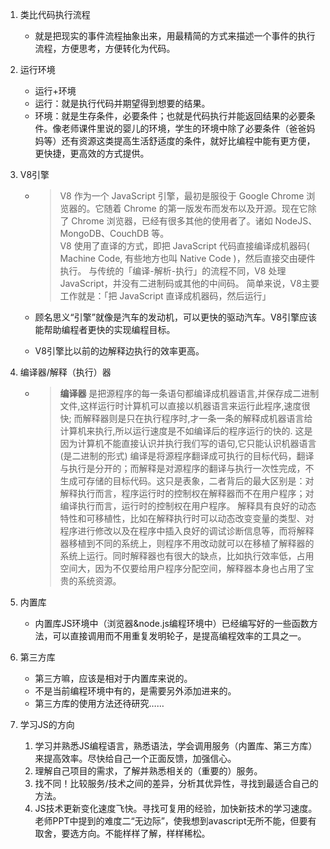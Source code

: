 1. 类比代码执行流程
    + 就是把现实的事件流程抽象出来，用最精简的方式来描述一个事件的执行流程，方便思考，方便转化为代码。
2. 运行环境
    + 运行+环境
    + 运行：就是执行代码并期望得到想要的结果。
    + 环境：就是生存条件，必要条件；也就是代码执行并能返回结果的必要条件。像老师课件里说的婴儿的环境，学生的环境中除了必要条件（爸爸妈妈等）还有资源这类提高生活舒适度的条件，就好比编程中能有更方便，更快捷，更高效的方式提供。
3. V8引擎
    + >V8 作为一个 JavaScript 引擎，最初是服役于 Google Chrome 浏览器的。它随着 Chrome 的第一版发布而发布以及开源。现在它除了 Chrome 浏览器，已经有很多其他的使用者了。诸如 NodeJS、MongoDB、CouchDB 等。  
V8 使用了直译的方式，即把 JavaScript 代码直接编译成机器码( Machine Code, 有些地方也叫 Native Code )，然后直接交由硬件执行。
与传统的「编译-解析-执行」的流程不同，V8 处理 JavaScript，并没有二进制码或其他的中间码。
简单来说，V8主要工作就是：「把 JavaScript 直译成机器码，然后运行」

    + 顾名思义“引擎”就像是汽车的发动机，可以更快的驱动汽车。V8引擎应该能帮助编程者更快的实现编程目标。
    + V8引擎比以前的边解释边执行的效率更高。

4. 编译器/解释（执行）器 
    + > **编译器** 是把源程序的每一条语句都编译成机器语言,并保存成二进制文件,这样运行时计算机可以直接以机器语言来运行此程序,速度很快; 
而解释器则是只在执行程序时,才一条一条的解释成机器语言给计算机来执行,所以运行速度是不如编译后的程序运行的快的. 
这是因为计算机不能直接认识并执行我们写的语句,它只能认识机器语言(是二进制的形式)
编译是将源程序翻译成可执行的目标代码，翻译与执行是分开的；而解释是对源程序的翻译与执行一次性完成，不生成可存储的目标代码。这只是表象，二者背后的最大区别是：对解释执行而言，程序运行时的控制权在解释器而不在用户程序；对编译执行而言，运行时的控制权在用户程序。
解释具有良好的动态特性和可移植性，比如在解释执行时可以动态改变变量的类型、对程序进行修改以及在程序中插入良好的调试诊断信息等，而将解释器移植到不同的系统上，则程序不用改动就可以在移植了解释器的系统上运行。同时解释器也有很大的缺点，比如执行效率低，占用空间大，因为不仅要给用户程序分配空间，解释器本身也占用了宝贵的系统资源。
5. 内置库
    + 内置库JS环境中（浏览器&node.js编程环境中）已经编写好的一些函数方法，可以直接调用而不用重复发明轮子，是提高编程效率的工具之一。
6. 第三方库
    + 第三方嘛，应该是相对于内置库来说的。
    + 不是当前编程环境中有的，是需要另外添加进来的。
    + 第三方库的使用方法还待研究……
7. 学习JS的方向
    1. 学习并熟悉JS编程语言，熟悉语法，学会调用服务（内置库、第三方库）来提高效率。尽快给自己一个正面反馈，加强信心。
    2. 理解自己项目的需求，了解并熟悉相关的（重要的）服务。
    3. 找不同！比较服务/技术之间的差异，分析其优异性，寻找到最适合自己的方法。
    4. JS技术更新变化速度飞快。寻找可复用的经验，加快新技术的学习速度。老师PPT中提到的难度二“无边际”，使我想到avascript无所不能，但要有取舍，要选方向。不能样样了解，样样稀松。